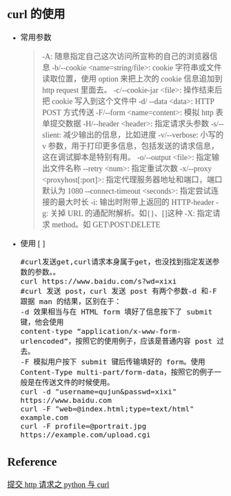 <font size=4 face='楷体'>

## curl 的使用

- 常用参数
  > -A: 随意指定自己这次访问所宣称的自己的浏览器信息
  > -b/--cookie \<name=string/file\>: cookie 字符串或文件读取位置，使用 option 来把上次的 cookie 信息追加到 http request 里面去。
  > -c/--cookie-jar \<file\>: 操作结束后把 cookie 写入到这个文件中
  > -d/ --data \<data\>: HTTP POST 方式传送
  > -F/--form \<name=content\>: 模拟 http 表单提交数据
  > -H/--header \<header\>: 指定请求头参数
  > -s/--slient: 减少输出的信息，比如进度
  > -v/--verbose: 小写的 v 参数，用于打印更多信息，包括发送的请求信息，这在调试脚本是特别有用。
  > -o/--output \<file\>: 指定输出文件名称
  > --retry \<num\>: 指定重试次数
  > -x/--proxy \<proxyhost\[:port\]\>: 指定代理服务器地址和端口，端口默认为 1080
  > --connect-timeout \<seconds\>: 指定尝试连接的最大时长
  > -i: 输出时附带上返回的 HTTP-header
  > -g: 关掉 URL 的通配附解析。如{}、[]这种
  > -X: 指定请求 method。如 GET\POST\DELETE
- 使用
  \[ \]

  ```shell
  #curl发送get,curl请求本身属于get，也没找到指定发送参数的参数。。
  curl https://www.baidu.com/s?wd=xixi
  #curl 发送 post，curl 发送 post 有两个参数-d 和-F
  跟据 man 的结果，区别在于：
  -d 效果相当与在 HTML form 填好了信息按下了 submit 键，他会使用
  content-type “application/x-www-form-urlencoded”，按照它的使用例子，应该是普通内容 post 过去。
  -F 模拟用户按下 submit 键后传输填好的 form。使用 Content-Type multi‐part/form-data，按照它的例子一般是在传送文件的时候使用。
  curl -d "username=qujun&passwd=xixi" https://www.baidu.com
  curl -F "web=@index.html;type=text/html" example.com
  curl -F profile=@portrait.jpg https://example.com/upload.cgi
  ```

## Reference

[提交 http 请求之 python 与 curl](https://www.cnblogs.com/zhzhang/p/8576033.html)
